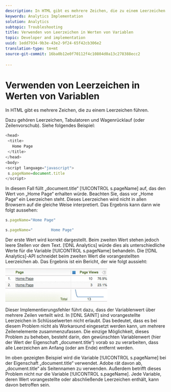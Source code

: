 ```yaml
---
description: In HTML gibt es mehrere Zeichen, die zu einem Leerzeichen führen.
keywords: Analytics Implementation
solution: Analytics
subtopic: Troubleshooting
title: Verwenden von Leerzeichen in Werten von Variablen
topic: Developer and implementation
uuid: 1edd7934-9b3e-43e2-9f24-65f42cb306e2
translation-type: tm+mt
source-git-commit: 16ba0b12e0f70112f4c10804d0a13c278388ecc2

---
```



# Verwenden von Leerzeichen in Werten von Variablen

In HTML gibt es mehrere Zeichen, die zu einem Leerzeichen führen.

Dazu gehören Leerzeichen, Tabulatoren und Wagenrücklauf (oder Zeilenvorschub). Siehe folgendes Beispiel:

```js
<head> 
 <title> 
   Home Page 
 </title> 
</head> 
<body> 
<script language="javascript"> 
 s.pageName=document.title 
</script> 
```

In diesem Fall füllt „document.title“ [!UICONTROL s.pageName] auf, das den Wert von „Home Page“ erhalten würde. Beachten Sie, dass vor „Home Page“ ein Leerzeichen steht. Dieses Leerzeichen wird nicht in allen Browsern auf die gleiche Weise interpretiert. Das Ergebnis kann dann wie folgt aussehen:

```js
s.pageName="Home Page"
```

```js
s.pageName="        Home Page"
```

Der erste Wert wird korrekt dargestellt. Beim zweiten Wert stehen jedoch leere Stellen vor dem Text. [!DNL Analytics] würde dies als unterschiedliche Werte für die Variable [!UICONTROL s.pageName] behandeln. Die [!DNL Analytics]-API schneidet beim zweiten Wert die vorangestellten Leerzeichen ab. Das Ergebnis ist ein Bericht, der wie folgt aussieht:

![](assets/white_space.jpg)

Dieser Implementierungsfehler führt dazu, dass der Variablenwert über mehrere Zeilen verteilt wird. In [!DNL SAINT] sind vorangestellte Leerzeichen in Schlüsselwerten nicht erlaubt. Das bedeutet, dass es bei diesem Problem nicht als Workaround eingesetzt werden kann, um mehrere Zeilenelemente zusammenzufassen. Die einzige Möglichkeit, dieses Problem zu beheben, besteht darin, den gewünschten Variablenwert (hier der Wert der Eigenschaft „document.title“) vorab so zu verarbeiten, dass alle Leerzeichen am Anfang (oder am Ende) entfernt werden.

Im oben gezeigten Beispiel wird die Variable [!UICONTROL s.pageName] bei der Eigenschaft „document.title“ verwendet. Adobe rät davon ab, „document.title“ als Seitennamen zu verwenden. Außerdem betrifft dieses Problem nicht nur die Variable [!UICONTROL s.pageName]. Jede Variable, deren Wert vorangestellte oder abschließende Leerzeichen enthält, kann davon betroffen sein.
